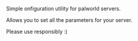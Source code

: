 Simple onfiguration utility for palworld servers.

Allows you to set all the parameters for your server.

Please use responsibly :)

